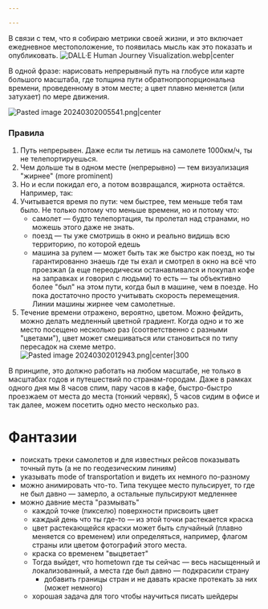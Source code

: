 ```yaml
---

---
```


В связи с тем, что я собираю метрики своей жизни, и это включает ежедневное местоположение, то появилась мысль как  это показать и опубликовать.
![DALL·E Human Journey Visualization.webp|center](/img/user/files/DALL%C2%B7E%20Human%20Journey%20Visualization.webp)

В одной фразе: нарисовать непрерывный путь на глобусе или карте большого масштаба, где толщина пути обратнопропорциональна времени, проведенному в этом месте; а цвет плавно меняется (или затухает) по мере движения.

![Pasted image 20240302005541.png|center](/img/user/files/Pasted%20image%2020240302005541.png)

### Правила
1. Путь непрерывен. Даже если ты летишь на самолете 1000км/ч, ты не телепортируешься.
2. Чем дольше ты в одном месте (непрерывно) — тем визуализация "жирнее" (more prominent)
3. Но и если покидал его, а потом возвращался, жирнота остаётся. Например, так:
4. Учитывается время по пути: чем быстрее, тем меньше тебя там было. Не только потому что меньше времени, но и потому что:
	- самолет — будто телепортация, ты пролетал над странами, но можешь этого даже не знать.
	- поезд — ты уже смотришь в окно и реально видишь всю территорию, по которой едешь
	- машина за рулем — может быть так же быстро как поезд, но ты гарантированно знаешь где ты ехал и смотрел в окно на всё что проезжал (а еще переодически останавливался и покупал кофе на заправках и говорил с людьми)
	 то есть — ты объективно более "был" на этом пути, когда был в машине, чем в поезде. Но пока достаточно просто учитывать скорость перемещения. Линии машины жирнее чем самолетные.
5. Течение времени отражено, вероятно, цветом. Можно фейдить, можно делать медленный цветной градиент. Когда одно и то же место посещено несколько раз (соответственно с разными "цветами"), цвет может смешиваться или становиться по типу пересадок на схеме метро. 
   ![Pasted image 20240302012943.png|center|300](/img/user/files/Pasted%20image%2020240302012943.png)

В принципе, это должно работать на любом масштабе, не только в масштабах годов и путешествий по странам-городам. Даже в рамках одного дня мы 8 часов спим, пару часов в кафе, быстро-быстро проезжаем от места до места (тонкий червяк), 5 часов сидим в офисе и так далее, можем посетить одно место несколько раз.

# Фантазии
- поискать треки самолетов и для известных рейсов показывать точный путь (а не по геодезическим линиям)
- указывать mode of transportation и видеть их немного по-разному
- можно анимировать что-то. Типа текущее место пульсирует, то где не был давно — замерло, а остальные пульсируют медленнее
- можно давние места "размывать"
	- каждой точке (пикселю) поверхности присвоить цвет
	- каждый день что ты где-то — из этой точки растекается краска
	- цвет растекающейся краски может быть случайный (плавно меняется со временем) или определяться, например, флагом страны или цветом фотографий этого места.
	- краска со временем "выцветает"
	- Тогда выйдет, что hometown где ты сейчас — весь насыщенный и локализованный, а места где был давно — подкрасили страну
		- добавить границы стран и не давать краске протекать за них (может немного)
	- хорошая задача для того чтобы научиться писать шейдеры

<blockquote class="twitter-tweet"><a href="https://twitter.com/user/status/1763640855364309171?ref_src=twsrc%5Etfw"></a></blockquote> <script async src="https://platform.twitter.com/widgets.js" charset="utf-8"></script>